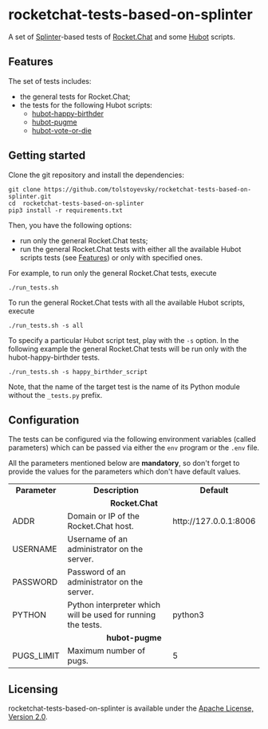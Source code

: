 # rocketchat-tests-based-on-splinter

A set of [Splinter](https://splinter.readthedocs.io/en/latest/)-based tests of [Rocket.Chat](https://rocket.chat) and some [Hubot](https://hubot.github.com/) scripts.

## Features

The set of tests includes:
* the general tests for Rocket.Chat;
* the tests for the following Hubot scripts:
  * [hubot-happy-birthder](https://github.com/tolstoyevsky/hubot-happy-birthder)
  * [hubot-pugme](https://github.com/tolstoyevsky/hubot-pugme)
  * [hubot-vote-or-die](https://github.com/tolstoyevsky/hubot-vote-or-die)

## Getting started

Clone the git repository and install the dependencies:

```
git clone https://github.com/tolstoyevsky/rocketchat-tests-based-on-splinter.git
cd  rocketchat-tests-based-on-splinter
pip3 install -r requirements.txt
```

Then, you have the following options:
* run only the general Rocket.Chat tests;
* run the general Rocket.Chat tests with either all the available Hubot scripts tests (see [Features](#features)) or only with specified ones.

For example, to run only the general Rocket.Chat tests, execute

```
./run_tests.sh
```

To run the general Rocket.Chat tests with all the available Hubot scripts, execute

```
./run_tests.sh -s all
```

To specify a particular Hubot script test, play with the `-s` option. In the following example the general Rocket.Chat tests will be run only with the hubot-happy-birthder tests.

```
./run_tests.sh -s happy_birthder_script
```

Note, that the name of the target test is the name of its Python module without the `_tests.py` prefix.

## Configuration

The tests can be configured via the following environment variables (called parameters) which can be passed via either the `env` program or the `.env` file.

All the parameters mentioned below are **mandatory**, so don't forget to provide the values for the parameters which don't have default values.

<table>
  <tr>
    <td align="center"><b>Parameter</b></td>
    <td align="center"><b>Description</b></td>
    <td align="center"><b>Default</b></td>
  </tr>
  <tr>
    <td align="center" colspan="3"><b>Rocket.Chat</b></td>
  </tr>
  <tr>
    <td>ADDR</td>
    <td>Domain or IP of the Rocket.Chat host.</td>
    <td>http://127.0.0.1:8006</td>
  </tr>
  <tr>
    <td>USERNAME</td>
    <td>Username of an administrator on the server.</td>
    <td></td>
  </tr>
  <tr>
    <td>PASSWORD</td>
    <td>Password of an administrator on the server.</td>
    <td></td>
  </tr>
  <tr>
    <td>PYTHON</td>
    <td>Python interpreter which will be used for running the tests.</td>
    <td>python3</td>
  </tr>
  <tr>
    <td align="center" colspan="3"><b>hubot-pugme</b></td>
  </tr>
  <tr>
    <td>PUGS_LIMIT</td>
    <td>Maximum number of pugs.</td>
    <td>5</td>
  </tr>
</table>

## Licensing

rocketchat-tests-based-on-splinter is available under the [Apache License, Version 2.0](LICENSE).
